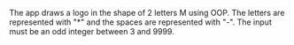 The app draws a logo in the shape of 2 letters M using OOP. The letters are represented with "*" and the spaces are represented with "-". The input must be an odd integer between 3 and 9999.
